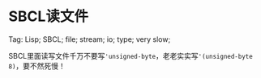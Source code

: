 SBCL读文件
==========

Tag: Lisp; SBCL; file; stream; io; type; very slow;

SBCL里面读写文件千万不要写`'unsigned-byte`，老老实实写`'(unsigned-byte 8)`，要不然死慢！
